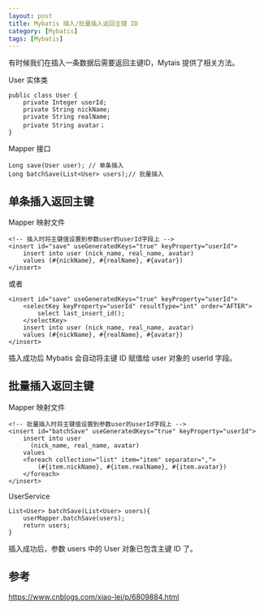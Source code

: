 ```yaml
---
layout: post
title: Mybatis 插入/批量插入返回主键 ID
category: [Mybatis]
tags: [Mybatis]
---
```


有时候我们在插入一条数据后需要返回主键ID，Mytais 提供了相关方法。

User 实体类
```
public class User {
    private Integer userId;
    private String nickName;
    private String realName;
    private String avatar；
}
```
Mapper 接口

```
Long save(User user); // 单条插入
Long batchSave(List<User> users);// 批量插入
```

## 单条插入返回主键
Mapper 映射文件
```
<!-- 插入时将主键值设置到参数user的userId字段上 -->
<insert id="save" useGeneratedKeys="true" keyProperty="userId">
    insert into user (nick_name, real_name, avatar)
    values (#{nickName}, #{realName}, #{avatar})
</insert>
```
或者

```
<insert id="save" useGeneratedKeys="true" keyProperty="userId">
    <selectKey keyProperty="userId" resultType="int" order="AFTER">
        select last_insert_id();
    </selectKey>
    insert into user (nick_name, real_name, avatar)
    values (#{nickName}, #{realName}, #{avatar})
</insert>
```

插入成功后 Mybatis 会自动将主键 ID 赋值给 user 对象的 userId 字段。

## 批量插入返回主键
Mapper 映射文件

```
<!-- 批量插入时将主键值设置到参数user的userId字段上 -->
<insert id="batchSave" useGeneratedKeys="true" keyProperty="userId">
    insert into user
      (nick_name, real_name, avatar)
    values 
    <foreach collection="list" item="item" separator=",">
        (#{item.nickName}, #{item.realName}, #{item.avatar})
    </foreach>
</insert>
```
UserService

```
List<User> batchSave(List<User> users){
	userMapper.batchSave(users);
	return users;
}
```
插入成功后，参数 users 中的 User 对象已包含主键 ID 了。

## 参考

<https://www.cnblogs.com/xiao-lei/p/6809884.html>